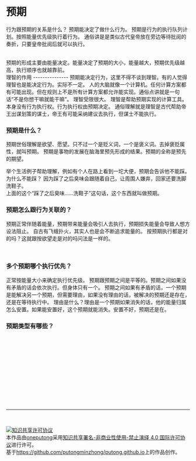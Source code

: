 预期
================= 

行为跟预期的关系是什么？
预期能决定了做什么行为。
预期是行为的执行队列计划。按照能量优先级执行着行为。
通俗讲是是类似古代皇帝放在旁边等待批阅的奏折，只要皇帝批阅后就可以执行。

<br />
预期的形成主要由能量决定。能量决定了预期的大小，能量越大，预期优先级越高，执行顺序也就越靠前。


<br />
理智的作用
---------------
预期能决定行为，这里不得不谈到理智。有的人觉得理智也是能决定行为。实际不一定。
人的大脑就像一个计算机。任何计算方案都有可能出现。但在规则上不是所有计算方案都允许能实现。通俗点讲就是一句话“不是你想干嘛就能干嘛”。
理智受限很大。
理智是帮助预期实现的计算工具。本身没有行为执行权。行为执行权由预期决定。
通俗理解就是理智是古代帮助帝王出谋划策的谋士，帝王有可能采纳建议去执行，但谋士不能执行。


### 预期是什么？

预期世俗理解是欲望、愿望。只不过一个是贬义词，一个是褒义词。去掉褒贬属性，就叫预期。
预期是事物的发展在脑海里预先形成的结果。预期的全称是预先的期望。

举个生活例子帮助理解，例如有个人在路上看到一坨大便，预期会告诉他不能踩。  
为什么不能踩？ 因为踩了之后臭味会跟随着自己，让周围人嫌弃，回家还要洗脚洗鞋子。  
上面的这个“踩了之后臭味......洗鞋子”这句话，这个东西就叫做预期。


### 预期怎么跟行为关联的？

预期正常伴随着能量，预期带来能量会吸引人去执行，预期损失能量会导致人想方设法阻止。
自古有飞蛾扑火，其实人也是会不断追求能量的。
按预期执行都是对的吗？这就跟按欲望走是对的吗问法是一样的。

<br />

### 多个预期哪个执行优先？

正常按能量大小来确定执行优先级。
预期跟预期之间是平等的。预期之间如果没有矛盾的话会依次执行。但身体只有一个。
预期之间如果有矛盾的话，一个预期是能解决另一个预期，但需要理由，如果没有理由的话，被解决的预期还是存在，还是在等待执行中。
理由是什么？理由是一个预期如果消失的话，他的能量归属怎么安置。如果能安置好，这个预期就能消失。安置不好，预期还是在。



### 预期类型有哪些？



 <br /><br /><br /><br /><br /><br /><br /><br /><br /><br /><br />

 -----------------
 
 <br />
 
 <a rel="license" href="http://creativecommons.org/licenses/by-nc-nd/4.0/"><img alt="知识共享许可协议" style="border-width:0"
      src="https://i.creativecommons.org/l/by-nc-nd/4.0/88x31.png" /></a><br />本作品由<a
    xmlns:cc="http://creativecommons.org/ns#" href="https://github.com/putongminzhong/putong.github.io"
    property="cc:attributionName" rel="cc:attributionURL">oneputong</a>采用<a rel="license"
    href="http://creativecommons.org/licenses/by-nc-nd/4.0/">知识共享署名-非商业性使用-禁止演绎 4.0 国际许可协议</a>进行许可。<br />基于<a
    xmlns:dct="http://purl.org/dc/terms/" href="https://github.com/putongminzhong/putong.github.io"
    rel="dct:source">https://github.com/putongminzhong/putong.github.io</a>上的作品创作。